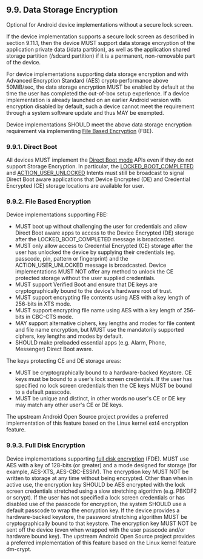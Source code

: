 ## 9.9\. Data Storage Encryption

<div class="note">

Optional for Android device implementations without a secure lock screen.

</div>

If the device implementation supports a secure lock screen as described in section 9.11.1,
then the device MUST support data storage encryption of the application private data (/data partition), as well as the
application shared storage partition (/sdcard partition) if it is a permanent,
non-removable part of the device.

For device implementations supporting data storage encryption and with Advanced
Encryption Standard (AES) crypto performance above 50MiB/sec, the data storage
encryption MUST be enabled by default at the time the user has completed the
out-of-box setup experience. If a device implementation is already launched on
an earlier Android version with encryption disabled by default, such
a device cannot meet the requirement through a system software update and thus
MAY be exempted.

Device implementations SHOULD meet the above data storage encryption requirement
via implementing [File Based Encryption](https://source.android.com/security/encryption/file-based.html)
(FBE).

### 9.9.1\. Direct Boot

All devices MUST implement the
[Direct Boot mode](http://developer.android.com/preview/features/direct-boot.html) APIs even
if they do not support Storage Encryption. In particular, the
[LOCKED_BOOT_COMPLETED](https://developer.android.com/reference/android/content/Intent.html#LOCKED_BOOT_COMPLETED)
and
[ACTION_USER_UNLOCKED](https://developer.android.com/reference/android/content/Intent.html#ACTION_USER_UNLOCKED)
Intents must still be broadcast to signal Direct Boot aware applications that
Device Encrypted (DE) and Credential Encrypted (CE) storage locations are
available for user.

### 9.9.2\. File Based Encryption

Device implementations supporting FBE:

- MUST boot up without challenging the user for credentials and allow Direct
  Boot aware apps to access to the Device Encrypted (DE) storage after the
  LOCKED_BOOT_COMPLETED message is broadcasted.
- MUST only allow access to Credential Encrypted (CE) storage after the user 
  has unlocked the device by supplying their credentials (eg. passcode, pin,
  pattern or fingerprint) and the ACTION_USER_UNLOCKED message is broadcasted.
  Device implementations MUST NOT offer any
  method to unlock the CE protected storage without the user supplied
  credentials.
- MUST support Verified Boot and ensure that DE keys are cryptographically
  bound to the device's hardware root of trust.
- MUST support encrypting file contents using AES with a key length of 256-bits
  in XTS mode.
- MUST support encrypting file name using AES with a key length of 256-bits in
  CBC-CTS mode.
- MAY support alternative ciphers, key lengths and modes for file content and
  file name encryption, but MUST use the mandatorily supported ciphers,
  key lengths and modes by default.
- SHOULD make preloaded essential apps (e.g. Alarm, Phone, Messenger)
  Direct Boot aware.

The keys protecting CE and DE storage areas:

- MUST be cryptographically bound to a hardware-backed Keystore. CE keys
  must be bound to a user's lock screen credentials. If the user has
  specified no lock screen credentials then the CE keys MUST be bound to
  a default passcode.
- MUST be unique and distinct, in other words no user's CE or DE key
  may match any other user's CE or DE keys.

The upstream Android Open Source project provides a preferred implementation of
this feature based on the Linux kernel ext4 encryption feature.

### 9.9.3\. Full Disk Encryption
  Device implementations supporting [full disk encryption](http://source.android.com/devices/tech/security/encryption/index.html)
  (FDE). MUST use AES with a key of 128-bits
  (or greater) and a mode designed for storage (for example, AES-XTS,
  AES-CBC-ESSIV). The encryption key MUST NOT be written to storage at any time
  without being encrypted. Other than when in active use, the encryption key
  SHOULD be AES encrypted with the lock screen credentials stretched using a slow
  stretching algorithm (e.g. PBKDF2 or scrypt). If the user has not specified
  a lock screen credentials or has disabled use of the passcode for encryption, the
  system SHOULD use a default passcode to wrap the encryption key. If the
  device provides a hardware-backed keystore, the password stretching algorithm
  MUST be cryptographically bound to that keystore. The encryption key MUST NOT
  be sent off the device (even when wrapped with the user passcode and/or
  hardware bound key). The upstream Android Open Source project provides a
  preferred implementation of this feature based on the Linux kernel feature
  dm-crypt.
